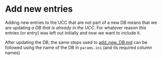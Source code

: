 
# Add new entries

Adding new entries to the UCC that are not part of a new DB means that we are updating
_a DB that is already in the UCC_. For whatever reason this entries (or entry) was
left out initially and now we want to include it.

After updating the DB, the same steps used to [add_new_DB.md](add_new_DB.md) can be followed
using the name of the DB in `params.ini` (and its required column names)